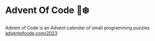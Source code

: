 ﻿# Advent Of Code 🎄❄️
Advent of Code is an Advent calendar of small programming puzzles 
[adventofcode.com/2023]([url](https://adventofcode.com/2023)https://adventofcode.com/2023)
